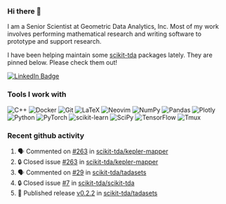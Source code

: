 ### Hi there 👋

I am a Senior Scientist at Geometric Data Analytics, Inc. Most of my work involves
performing mathematical research and writing software to prototype and support
research. 

I have been helping maintain some [scikit-tda](https://docs.scikit-tda.org) packages lately. 
They are pinned below. Please check them out!

<div id="badges">
  <a href="https://www.linkedin.com/in/michael-catanzaro-a8335547">
    <img src="https://img.shields.io/badge/LinkedIn-blue?style=for-the-badge&logo=linkedin&logoColor=white" alt="LinkedIn Badge"/>
  </a>
</div>


### Tools I work with

![C++](https://img.shields.io/badge/c++-%2300599C.svg?style=for-the-badge&logo=c%2B%2B&logoColor=white)
![Docker](https://img.shields.io/badge/Docker-2CA5E0?style=for-the-badge&logo=docker&logoColor=white)
![Git](https://img.shields.io/badge/GIT-E44C30?style=for-the-badge&logo=git&logoColor=white)
![LaTeX](https://img.shields.io/badge/latex-%23008080.svg?style=for-the-badge&logo=latex&logoColor=white)
![Neovim](https://img.shields.io/badge/NeoVim-%2357A143.svg?&style=for-the-badge&logo=neovim&logoColor=white)
![NumPy](https://img.shields.io/badge/numpy-%23013243.svg?style=for-the-badge&logo=numpy&logoColor=white)
![Pandas](https://img.shields.io/badge/pandas-%23150458.svg?style=for-the-badge&logo=pandas&logoColor=white)
![Plotly](https://img.shields.io/badge/Plotly-%233F4F75.svg?style=for-the-badge&logo=plotly&logoColor=white)
![Python](https://img.shields.io/badge/python-3670A0?style=for-the-badge&logo=python&logoColor=ffdd54)
![PyTorch](https://img.shields.io/badge/PyTorch-%23EE4C2C.svg?style=for-the-badge&logo=PyTorch&logoColor=white)
![scikit-learn](https://img.shields.io/badge/scikit--learn-%23F7931E.svg?style=for-the-badge&logo=scikit-learn&logoColor=white)
![SciPy](https://img.shields.io/badge/SciPy-%230C55A5.svg?style=for-the-badge&logo=scipy&logoColor=%white)
![TensorFlow](https://img.shields.io/badge/TensorFlow-%23FF6F00.svg?style=for-the-badge&logo=TensorFlow&logoColor=white)
![Tmux](https://img.shields.io/badge/tmux-1BB91F?style=for-the-badge&logo=tmux&logoColor=white)

### Recent github activity

<!--START_SECTION:activity-->
1. 🗣 Commented on [#263](https://github.com/scikit-tda/kepler-mapper/issues/263#issuecomment-3426962171) in [scikit-tda/kepler-mapper](https://github.com/scikit-tda/kepler-mapper)
2. 🔒 Closed issue [#263](https://github.com/scikit-tda/kepler-mapper/issues/263) in [scikit-tda/kepler-mapper](https://github.com/scikit-tda/kepler-mapper)
3. 🗣 Commented on [#29](https://github.com/scikit-tda/tadasets/issues/29#issuecomment-3426921433) in [scikit-tda/tadasets](https://github.com/scikit-tda/tadasets)
4. 🔒 Closed issue [#7](https://github.com/scikit-tda/scikit-tda/issues/7) in [scikit-tda/scikit-tda](https://github.com/scikit-tda/scikit-tda)
5. 🚀 Published release [v0.2.2](https://github.com/scikit-tda/tadasets/releases/tag/v0.2.2) in [scikit-tda/tadasets](https://github.com/scikit-tda/tadasets)
<!--END_SECTION:activity-->
